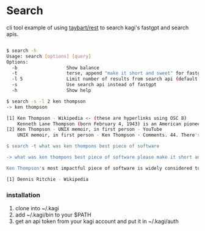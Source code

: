 # Search

cli tool example of using [taybart/rest](https://github.com/taybart/rest) to search kagi's fastgpt and search apis.

```sh

$ search -h
Usage: search [options] [query]
Options:
  -b                  Show balance
  -t                  terse, append "make it short and sweet" for fastgpt
  -l 5                Limit number of results from search api (default 5)
  -s                  Use search api instead of fastgpt
  -h                  Show help

$ search -s -l 2 ken thompson
-> ken thompson

[1] Ken Thompson - Wikipedia <- (these are hyperlinks using OSC 8)
    Kenneth Lane Thompson (born February 4, 1943) is an American pioneer of computer science. Thompson worked at Bell Labs for most of his career.
[2] Ken Thompson - UNIX memoir, in first person - YouTube
    UNIX memoir, in first person - Ken Thompson · Comments. 44. There's a special room in heaven with a sign above the door that says "Dennis and ...

$ search -t what was ken thompons best piece of software

-> what was ken thompons best piece of software please make it short and sweet

Ken Thompson's most impactful piece of software is widely considered to be Unix, which he co-created. [1]

[1] Dennis Ritchie - Wikipedia
```


### installation

1) clone into ~/.kagi
2) add ~/.kagi/bin to your $PATH
3) get an api token from your kagi account and put it in ~/.kagi/auth

